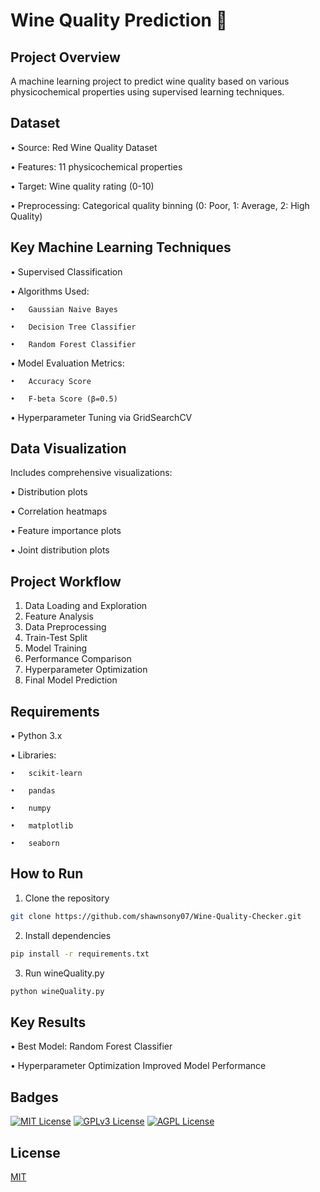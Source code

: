 
# Wine Quality Prediction 🍷

## Project Overview

A machine learning project to predict wine quality based on various physicochemical properties using supervised learning techniques.
## Dataset

•	Source: Red Wine Quality Dataset

•	Features: 11 physicochemical properties

•	Target: Wine quality rating (0-10)

•	Preprocessing: Categorical quality binning (0: Poor, 1: Average, 2: High Quality)



## Key Machine Learning Techniques

•  Supervised Classification 

•  Algorithms Used: 

    •	Gaussian Naive Bayes

    •	Decision Tree Classifier

    •	Random Forest Classifier
    
•  Model Evaluation Metrics: 

    •	Accuracy Score

    •	F-beta Score (β=0.5)

•  Hyperparameter Tuning via GridSearchCV

## Data Visualization

Includes comprehensive visualizations:

•	Distribution plots

•	Correlation heatmaps

•	Feature importance plots

•	Joint distribution plots



## Project Workflow

1.	Data Loading and Exploration 
2.	Feature Analysis 
3.	Data Preprocessing 
4.	Train-Test Split 
5.	Model Training 
6.	Performance Comparison 
7.	Hyperparameter Optimization 
8.	Final Model Prediction

## Requirements

•  Python 3.x 

•  Libraries: 

    •	scikit-learn

    •	pandas

    •	numpy

    •	matplotlib
    
    •	seaborn


## How to Run

1.	Clone the repository
```bash
git clone https://github.com/shawnsony07/Wine-Quality-Checker.git
```
2.	Install dependencies
```bash
pip install -r requirements.txt
```

3.	Run wineQuality.py
```bash
python wineQuality.py
```




## Key Results

•	Best Model: Random Forest Classifier

•	Hyperparameter Optimization Improved Model Performance


## Badges

[![MIT License](https://img.shields.io/badge/License-MIT-green.svg)](https://choosealicense.com/licenses/mit/)
[![GPLv3 License](https://img.shields.io/badge/License-GPL%20v3-yellow.svg)](https://opensource.org/licenses/)
[![AGPL License](https://img.shields.io/badge/license-AGPL-blue.svg)](http://www.gnu.org/licenses/agpl-3.0)


## License

[MIT](https://choosealicense.com/licenses/mit/)

